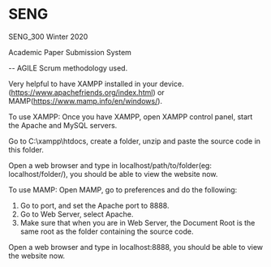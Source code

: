 # SENG
SENG_300 Winter 2020

Academic Paper Submission System

-- AGILE Scrum methodology used.

Very helpful to have XAMPP installed in your device. (https://www.apachefriends.org/index.html) or MAMP(https://www.mamp.info/en/windows/).

To use XAMPP:
Once you have XAMPP, open XAMPP control panel, start the Apache and MySQL servers.

Go to C:\xampp\htdocs, create a folder, unzip and paste the source code in this folder.

Open a web browser and type in localhost/path/to/folder(eg: localhost/folder/), you should be able to view the website now.

To use MAMP:
Open MAMP, go to preferences and do the following: 
1) Go to port, and set the Apache port to 8888.
2) Go to Web Server, select Apache.
3) Make sure that when you are in Web Server, the Document Root is the same root as the folder containing the source code.

Open a web browser and type in localhost:8888, you should be able to view the website now.
